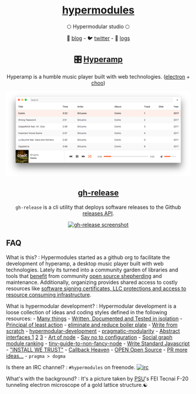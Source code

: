 <center>

<h1 class="header-font"><a href="https://github.com/hypermodules">hypermodules</a></h1>

⬡ Hypermodular studio ⬡

📰 [blog](https://medium.com/hypermodules) - 🐦 [twitter](https://twitter.com/hypermodul_es) - 💬 [logs](https://irc.hypermodul.es/#f34fd67dac587f49f2e6747e2e1a1dc4633750110390319840bae2ea5d05bdee)

## 🎛 [Hyperamp](https://github.com/hypermodules/hyperamp)

Hyperamp is a humble music player built with web technologies. ([electron](http://electron.atom.io) + [choo](https://choo.io))

[![hyperamp screenshot](https://raw.githubusercontent.com/hypermodules/hyperamp/master/docs/screenshot.png)](https://github.com/hypermodules/hyperamp)

## [gh-release](https://hypermodules.github.io/gh-release)

`gh-release` is a cli utility that deploys software releases to the Github [releases API](https://developer.github.com/v3/repos/releases/).

[![gh-release screenshot](https://rawgit.com/hypermodules/gh-release/master/demo.gif)](https://hypermodules.github.io/gh-release)

</center>

## FAQ

What is this?
:   Hypermodules started as a github org to facilitate the development of hyperamp, a desktop music player built with web technologies. Lately its turned into a community garden of libraries and tools that [benefit](https://twitter.com/zeke/status/826504522679791616) from community [open source shepherding](http://ungoldman.com/articles/open-source-maintenance-guidelines/) and maintenance.  Additionally, organizing provides shared access to costly resources like [software signing certificates, LLC protections and access to resource consuming infrastructure](https://blog.dcpos.ch/how-to-make-your-electron-app-sexy).

What is hypermodular development?
:   Hypermodular development is a loose collection of ideas and coding styles defined in the following resources:
    - [Many things](http://substack.net/many_things)
    - [Written, Documented and Tested in isolation](https://gist.github.com/substack/68f8d502be42d5cd4942#gistcomment-1365106)
    - [Principal of least action](https://www.reddit.com/r/node/comments/5t2hc8/stepbystep_tutorial_to_build_a_modern_javascript/)
    - [eliminate and reduce boiler plate](https://twitter.com/substack/status/682446137035456516)
    - [Write from scratch](https://gist.github.com/substack/5075355)
    - [hypermodular-development](https://opbeat.com/community/posts/hypermodular-development-by-mathias-buus/)
    - [pragmatic-modularity](http://mafintosh.com/pragmatic-modularity.html)
    - [Abstract interfaces 1](https://github.com/maxogden/abstract-blob-store) [2](https://github.com/juliangruber/abstract-random-access) [3](https://github.com/Level/abstract-leveldown)
    - [Art of node](https://github.com/maxogden/art-of-node)
    - [Say no to configuration](https://twitter.com/substack/status/806724994193465346)
    - [Social graph module ranking](http://node-modules.com/?u=bcomnes)
    - [tiny-guide-to-non-fancy-node](https://github.com/yoshuawuyts/tiny-guide-to-non-fancy-node)
    - [Write Standard Javascript](http://standardjs.com)
    - ["INSTALL WE TRUST"](http://module.party)
    - [Callback Heaven](http://callbackhell.com)
    - [OPEN Open Source](http://openopensource.org)
    - [PR more ideas...](https://github.com/hypermodules/hypermodul.es/issues/new)
    - `pragma > dogma`

Is there an IRC channel?
:   `#hypermodules` on freenode.
    [![irc](https://img.shields.io/badge/IRC-%23hypermodules-1e72ff.svg?style=flat-square)](https://www.irccloud.com/invite?channel=%23hypermodules&amp;hostname=irc.freenode.net&amp;port=6697&amp;ssl=1)

What's with the background?
:   It's a picture taken by <a href="https://www.pdx.edu/cemn/">PSU</a>'s FEI Tecnai F-20 tunneling electron microscope of a gold lattice structure.☯
